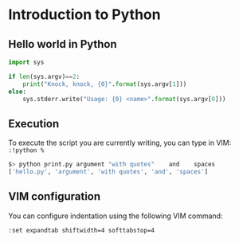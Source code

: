 # Introduction to Python

## Hello world in Python

```py
import sys

if len(sys.argv)==2:
    print("Knock, knock, {0}".format(sys.argv[1]))
else:
    sys.stderr.write("Usage: {0} <name>".format(sys.argv[0]))
```

## Execution

To execute the script you are currently writing, you can type in VIM:
`:!python %`

```sh
$> python print.py argument "with quotes"    and    spaces
['hello.py', 'argument', 'with quotes', 'and', 'spaces']
```

## VIM configuration

You can configure indentation using the following VIM command:
```
:set expandtab shiftwidth=4 softtabstop=4
```